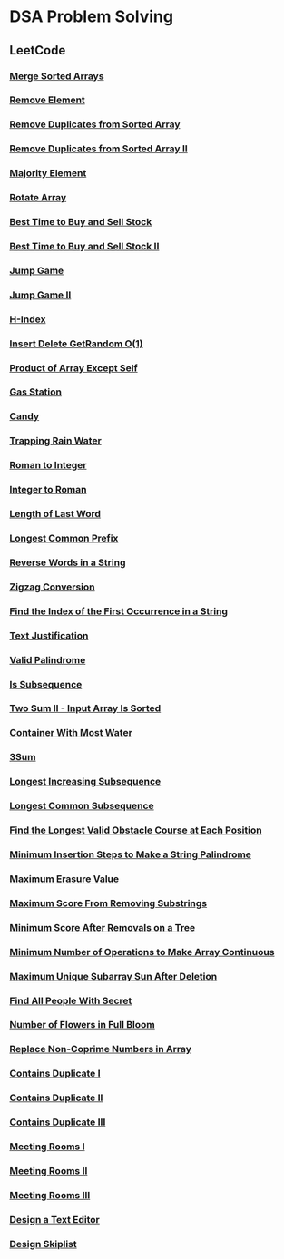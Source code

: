 # DSA Problem Solving

## LeetCode

### [Merge Sorted Arrays](./LeetCode/MergeSortedArray.java)

### [Remove Element](./LeetCode/RemoveElement.java)

### [Remove Duplicates from Sorted Array](./LeetCode/RemoveDuplicatesFromSortedArray.java)

### [Remove Duplicates from Sorted Array II](./LeetCode/RemoveDuplicatesFromSortedArrayII.java)

### [Majority Element](./LeetCode/MajorityElement.java)

### [Rotate Array](./LeetCode/RotateArray.java)

### [Best Time to Buy and Sell Stock](./LeetCode/BestTimeToBuyAndSellStock.java)

### [Best Time to Buy and Sell Stock II](./LeetCode/BestTimeToBuyAndSellStockII.java)

### [Jump Game](./LeetCode/JumpGame.java)

### [Jump Game II](./LeetCode/JumpGameII.java)

### [H-Index](./LeetCode/HIndex.java)

### [Insert Delete GetRandom O(1)](./LeetCode/InsertDeleteGetRandomInConstantTime.java)

### [Product of Array Except Self](./LeetCode/ProductOfArrayExceptSelf.java)

### [Gas Station](./LeetCode/GasStation.java)

### [Candy](./LeetCode/Candy.java)

### [Trapping Rain Water](./LeetCode/TrappingRainWater.java)

### [Roman to Integer](./LeetCode/RomanToInteger.java)

### [Integer to Roman](./LeetCode/IntegerToRoman.java)

### [Length of Last Word](./LeetCode/LengthOfLastWord.java)

### [Longest Common Prefix](./LeetCode/LongestCommonPrefix.java)

### [Reverse Words in a String](./LeetCode/ReverseWordsInAString.java)

### [Zigzag Conversion](./LeetCode/ZigzagConversion.java)

### [Find the Index of the First Occurrence in a String](./LeetCode/FindTheIndexOfTheFirstOccurrenceInAString.java)

### [Text Justification](./LeetCode/TextJustification.java)

### [Valid Palindrome](./LeetCode/ValidPalindrome.java)

### [Is Subsequence](./LeetCode/IsSubsequence.java)

### [Two Sum II - Input Array Is Sorted](./LeetCode/TwoSumIIInputArrayIsSorted.java)

### [Container With Most Water](./LeetCode/ContainerWithMostWater.java)

### [3Sum](./LeetCode/ThreeSum.java)

### [Longest Increasing Subsequence](./LeetCode/LongestIncreasingSubsequence.java)

### [Longest Common Subsequence](./LeetCode/LongestCommonSubsequence.java)

### [Find the Longest Valid Obstacle Course at Each Position](./LeetCode/FindTheLongestValidObstacleCourseAtEachPosition.java)

### [Minimum Insertion Steps to Make a String Palindrome](./LeetCode/MinimumInsertionStepsToMakeAStringPalindrome.java)

### [Maximum Erasure Value](./LeetCode/MaximumErasureValue.java)

### [Maximum Score From Removing Substrings](./LeetCode/MaximumScoreFromRemovingSubstrings.java)

### [Minimum Score After Removals on a Tree](./LeetCode/MinimumScoreAfterRemovalsOnATree.java)

### [Minimum Number of Operations to Make Array Continuous](./LeetCode/MinimumNumberOfOperationToMakeArrayContinuous.java)

### [Maximum Unique Subarray Sun After Deletion](./LeetCode/MaximumUniquiSubarraySumAfterDeletion.java)

### [Find All People With Secret](./LeetCode/FindAllPeopleWithSecret.java)

### [Number of Flowers in Full Bloom](./LeetCode/NumberOfFlowersInFullBloom.java)

### [Replace Non-Coprime Numbers in Array](./LeetCode/ReplaceNonCoprimeNumbersinArray.java)

### [Contains Duplicate I](./LeetCode/ContainsDuplicateI.java)

### [Contains Duplicate II](./LeetCode/ContainsDuplicateII.java)

### [Contains Duplicate III](./LeetCode/ContainsDuplicateIII.java)

### [Meeting Rooms I](./LeetCode/MeetingRoomsI.java)

### [Meeting Rooms II](./LeetCode/MeetingRoomsII.java)

### [Meeting Rooms III](./LeetCode/MeetingRoomsIII.java)

### [Design a Text Editor](./LeetCode/DesignATextEditor.java)

### [Design Skiplist](./LeetCode/DesignSkiplist.java)
